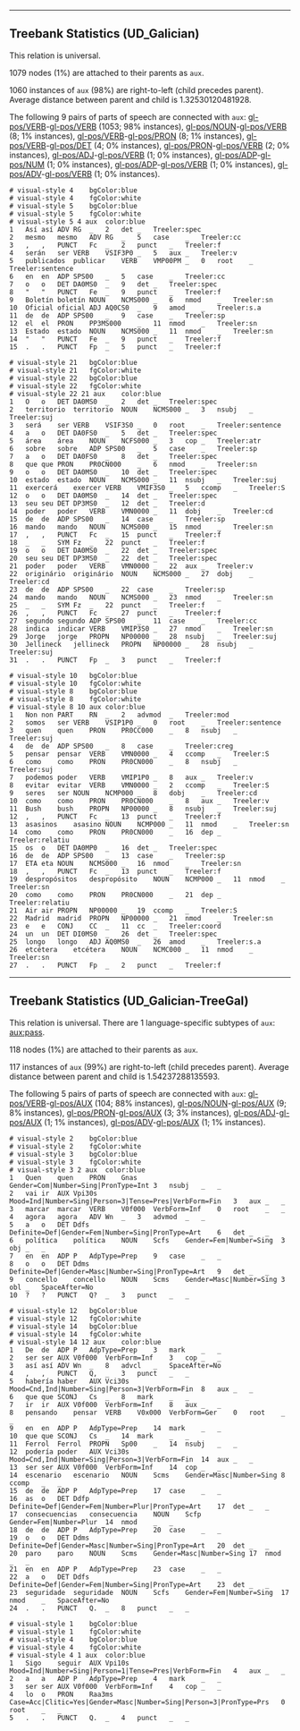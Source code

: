 

--------------------------------------------------------------------------------

## Treebank Statistics (UD_Galician)

This relation is universal.

1079 nodes (1%) are attached to their parents as `aux`.

1060 instances of `aux` (98%) are right-to-left (child precedes parent).
Average distance between parent and child is 1.32530120481928.

The following 9 pairs of parts of speech are connected with `aux`: [gl-pos/VERB]()-[gl-pos/VERB]() (1053; 98% instances), [gl-pos/NOUN]()-[gl-pos/VERB]() (8; 1% instances), [gl-pos/VERB]()-[gl-pos/PRON]() (8; 1% instances), [gl-pos/VERB]()-[gl-pos/DET]() (4; 0% instances), [gl-pos/PRON]()-[gl-pos/VERB]() (2; 0% instances), [gl-pos/ADJ]()-[gl-pos/VERB]() (1; 0% instances), [gl-pos/ADP]()-[gl-pos/NUM]() (1; 0% instances), [gl-pos/ADP]()-[gl-pos/VERB]() (1; 0% instances), [gl-pos/ADV]()-[gl-pos/VERB]() (1; 0% instances).


~~~ conllu
# visual-style 4	bgColor:blue
# visual-style 4	fgColor:white
# visual-style 5	bgColor:blue
# visual-style 5	fgColor:white
# visual-style 5 4 aux	color:blue
1	Así	así	ADV	RG	_	2	det	_	Treeler:spec
2	mesmo	mesmo	ADV	RG	_	5	case	_	Treeler:cc
3	,	,	PUNCT	Fc	_	2	punct	_	Treeler:f
4	serán	ser	VERB	VSIF3P0	_	5	aux	_	Treeler:v
5	publicados	publicar	VERB	VMP00PM	_	0	root	_	Treeler:sentence
6	en	en	ADP	SPS00	_	5	case	_	Treeler:cc
7	o	o	DET	DA0MS0	_	9	det	_	Treeler:spec
8	"	"	PUNCT	Fe	_	9	punct	_	Treeler:f
9	Boletín	boletín	NOUN	NCMS000	_	6	nmod	_	Treeler:sn
10	Oficial	oficial	ADJ	AQ0CS0	_	9	amod	_	Treeler:s.a
11	de	de	ADP	SPS00	_	9	case	_	Treeler:sp
12	el	el	PRON	PP3MS000	_	11	nmod	_	Treeler:sn
13	Estado	estado	NOUN	NCMS000	_	11	nmod	_	Treeler:sn
14	"	"	PUNCT	Fe	_	9	punct	_	Treeler:f
15	.	.	PUNCT	Fp	_	5	punct	_	Treeler:f

~~~


~~~ conllu
# visual-style 21	bgColor:blue
# visual-style 21	fgColor:white
# visual-style 22	bgColor:blue
# visual-style 22	fgColor:white
# visual-style 22 21 aux	color:blue
1	O	o	DET	DA0MS0	_	2	det	_	Treeler:spec
2	territorio	territorio	NOUN	NCMS000	_	3	nsubj	_	Treeler:suj
3	será	ser	VERB	VSIF3S0	_	0	root	_	Treeler:sentence
4	a	o	DET	DA0FS0	_	5	det	_	Treeler:spec
5	área	área	NOUN	NCFS000	_	3	cop	_	Treeler:atr
6	sobre	sobre	ADP	SPS00	_	5	case	_	Treeler:sp
7	a	o	DET	DA0FS0	_	8	det	_	Treeler:spec
8	que	que	PRON	PR0CN000	_	6	nmod	_	Treeler:sn
9	o	o	DET	DA0MS0	_	10	det	_	Treeler:spec
10	estado	estado	NOUN	NCMS000	_	11	nsubj	_	Treeler:suj
11	exercerá	exercer	VERB	VMIF3S0	_	5	ccomp	_	Treeler:S
12	o	o	DET	DA0MS0	_	14	det	_	Treeler:spec
13	seu	seu	DET	DP3MS0	_	12	det	_	Treeler:d
14	poder	poder	VERB	VMN0000	_	11	dobj	_	Treeler:cd
15	de	de	ADP	SPS00	_	14	case	_	Treeler:sp
16	mando	mando	NOUN	NCMS000	_	15	nmod	_	Treeler:sn
17	,	,	PUNCT	Fc	_	15	punct	_	Treeler:f
18	_	_	SYM	Fz	_	22	punct	_	Treeler:f
19	o	o	DET	DA0MS0	_	22	det	_	Treeler:spec
20	seu	seu	DET	DP3MS0	_	22	det	_	Treeler:spec
21	poder	poder	VERB	VMN0000	_	22	aux	_	Treeler:v
22	originário	originário	NOUN	NCMS000	_	27	dobj	_	Treeler:cd
23	de	de	ADP	SPS00	_	22	case	_	Treeler:sp
24	mando	mando	NOUN	NCMS000	_	23	nmod	_	Treeler:sn
25	_	_	SYM	Fz	_	22	punct	_	Treeler:f
26	,	,	PUNCT	Fc	_	27	punct	_	Treeler:f
27	segundo	segundo	ADP	SPS00	_	11	case	_	Treeler:cc
28	indica	indicar	VERB	VMIP3S0	_	27	nmod	_	Treeler:sn
29	Jorge	jorge	PROPN	NP00000	_	28	nsubj	_	Treeler:suj
30	Jellineck	jellineck	PROPN	NP00000	_	28	nsubj	_	Treeler:suj
31	.	.	PUNCT	Fp	_	3	punct	_	Treeler:f

~~~


~~~ conllu
# visual-style 10	bgColor:blue
# visual-style 10	fgColor:white
# visual-style 8	bgColor:blue
# visual-style 8	fgColor:white
# visual-style 8 10 aux	color:blue
1	Non	non	PART	RN	_	2	advmod	_	Treeler:mod
2	somos	ser	VERB	VSIP1P0	_	0	root	_	Treeler:sentence
3	quen	quen	PRON	PR0CC000	_	8	nsubj	_	Treeler:suj
4	de	de	ADP	SPS00	_	8	case	_	Treeler:creg
5	pensar	pensar	VERB	VMN0000	_	4	ccomp	_	Treeler:S
6	como	como	PRON	PR0CN000	_	8	nsubj	_	Treeler:suj
7	podemos	poder	VERB	VMIP1P0	_	8	aux	_	Treeler:v
8	evitar	evitar	VERB	VMN0000	_	2	ccomp	_	Treeler:S
9	seres	ser	NOUN	NCMP000	_	8	dobj	_	Treeler:cd
10	como	como	PRON	PR0CN000	_	8	aux	_	Treeler:v
11	Bush	bush	PROPN	NP00000	_	8	nsubj	_	Treeler:suj
12	,	,	PUNCT	Fc	_	13	punct	_	Treeler:f
13	asasinos	asasino	NOUN	NCMP000	_	11	nmod	_	Treeler:sn
14	como	como	PRON	PR0CN000	_	16	dep	_	Treeler:relatiu
15	os	o	DET	DA0MP0	_	16	det	_	Treeler:spec
16	de	de	ADP	SPS00	_	13	case	_	Treeler:sp
17	ETA	eta	NOUN	NCMS000	_	16	nmod	_	Treeler:sn
18	,	,	PUNCT	Fc	_	13	punct	_	Treeler:f
19	despropósitos	despropósito	NOUN	NCMP000	_	11	nmod	_	Treeler:sn
20	como	como	PRON	PR0CN000	_	21	dep	_	Treeler:relatiu
21	Air	air	PROPN	NP00000	_	19	ccomp	_	Treeler:S
22	Madrid	madrid	PROPN	NP00000	_	21	nmod	_	Treeler:sn
23	e	e	CONJ	CC	_	11	cc	_	Treeler:coord
24	un	un	DET	DI0MS0	_	26	det	_	Treeler:spec
25	longo	longo	ADJ	AQ0MS0	_	26	amod	_	Treeler:s.a
26	etcétera	etcétera	NOUN	NCMC000	_	11	nmod	_	Treeler:sn
27	.	.	PUNCT	Fp	_	2	punct	_	Treeler:f

~~~




--------------------------------------------------------------------------------

## Treebank Statistics (UD_Galician-TreeGal)

This relation is universal.
There are 1 language-specific subtypes of `aux`: [aux:pass]().

118 nodes (1%) are attached to their parents as `aux`.

117 instances of `aux` (99%) are right-to-left (child precedes parent).
Average distance between parent and child is 1.54237288135593.

The following 5 pairs of parts of speech are connected with `aux`: [gl-pos/VERB]()-[gl-pos/AUX]() (104; 88% instances), [gl-pos/NOUN]()-[gl-pos/AUX]() (9; 8% instances), [gl-pos/PRON]()-[gl-pos/AUX]() (3; 3% instances), [gl-pos/ADJ]()-[gl-pos/AUX]() (1; 1% instances), [gl-pos/ADV]()-[gl-pos/AUX]() (1; 1% instances).


~~~ conllu
# visual-style 2	bgColor:blue
# visual-style 2	fgColor:white
# visual-style 3	bgColor:blue
# visual-style 3	fgColor:white
# visual-style 3 2 aux	color:blue
1	Quen	quen	PRON	Gnas	Gender=Com|Number=Sing|PronType=Int	3	nsubj	_	_
2	vai	ir	AUX	Vpi30s	Mood=Ind|Number=Sing|Person=3|Tense=Pres|VerbForm=Fin	3	aux	_	_
3	marcar	marcar	VERB	V0f000	VerbForm=Inf	0	root	_	_
4	agora	agora	ADV	Wn	_	3	advmod	_	_
5	a	o	DET	Ddfs	Definite=Def|Gender=Fem|Number=Sing|PronType=Art	6	det	_	_
6	política	política	NOUN	Scfs	Gender=Fem|Number=Sing	3	obj	_	_
7	en	en	ADP	P	AdpType=Prep	9	case	_	_
8	o	o	DET	Ddms	Definite=Def|Gender=Masc|Number=Sing|PronType=Art	9	det	_	_
9	concello	concello	NOUN	Scms	Gender=Masc|Number=Sing	3	obl	_	SpaceAfter=No
10	?	?	PUNCT	Q?	_	3	punct	_	_

~~~


~~~ conllu
# visual-style 12	bgColor:blue
# visual-style 12	fgColor:white
# visual-style 14	bgColor:blue
# visual-style 14	fgColor:white
# visual-style 14 12 aux	color:blue
1	De	de	ADP	P	AdpType=Prep	3	mark	_	_
2	ser	ser	AUX	V0f000	VerbForm=Inf	3	cop	_	_
3	así	así	ADV	Wn	_	8	advcl	_	SpaceAfter=No
4	,	,	PUNCT	Q,	_	3	punct	_	_
5	habería	haber	AUX	Vci30s	Mood=Cnd,Ind|Number=Sing|Person=3|VerbForm=Fin	8	aux	_	_
6	que	que	SCONJ	Cs	_	8	mark	_	_
7	ir	ir	AUX	V0f000	VerbForm=Inf	8	aux	_	_
8	pensando	pensar	VERB	V0x000	VerbForm=Ger	0	root	_	_
9	en	en	ADP	P	AdpType=Prep	14	mark	_	_
10	que	que	SCONJ	Cs	_	14	mark	_	_
11	Ferrol	Ferrol	PROPN	Sp00	_	14	nsubj	_	_
12	podería	poder	AUX	Vci30s	Mood=Cnd,Ind|Number=Sing|Person=3|VerbForm=Fin	14	aux	_	_
13	ser	ser	AUX	V0f000	VerbForm=Inf	14	cop	_	_
14	escenario	escenario	NOUN	Scms	Gender=Masc|Number=Sing	8	ccomp	_	_
15	de	de	ADP	P	AdpType=Prep	17	case	_	_
16	as	o	DET	Ddfp	Definite=Def|Gender=Fem|Number=Plur|PronType=Art	17	det	_	_
17	consecuencias	consecuencia	NOUN	Scfp	Gender=Fem|Number=Plur	14	nmod	_	_
18	de	de	ADP	P	AdpType=Prep	20	case	_	_
19	o	o	DET	Ddms	Definite=Def|Gender=Masc|Number=Sing|PronType=Art	20	det	_	_
20	paro	paro	NOUN	Scms	Gender=Masc|Number=Sing	17	nmod	_	_
21	en	en	ADP	P	AdpType=Prep	23	case	_	_
22	a	o	DET	Ddfs	Definite=Def|Gender=Fem|Number=Sing|PronType=Art	23	det	_	_
23	seguridade	seguridade	NOUN	Scfs	Gender=Fem|Number=Sing	17	nmod	_	SpaceAfter=No
24	.	.	PUNCT	Q.	_	8	punct	_	_

~~~


~~~ conllu
# visual-style 1	bgColor:blue
# visual-style 1	fgColor:white
# visual-style 4	bgColor:blue
# visual-style 4	fgColor:white
# visual-style 4 1 aux	color:blue
1	Sigo	seguir	AUX	Vpi10s	Mood=Ind|Number=Sing|Person=1|Tense=Pres|VerbForm=Fin	4	aux	_	_
2	a	a	ADP	P	AdpType=Prep	4	mark	_	_
3	ser	ser	AUX	V0f000	VerbForm=Inf	4	cop	_	_
4	lo	o	PRON	Raa3ms	Case=Acc|Clitic=Yes|Gender=Masc|Number=Sing|Person=3|PronType=Prs	0	root	_	_
5	.	.	PUNCT	Q.	_	4	punct	_	_

~~~


